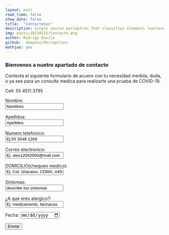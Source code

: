 ```yaml
---
layout: post
read_time: false
show_date: false
title:  "Contactenos"
description: Single neuron perceptron that classifies elements learning quite quickly.
img: posts/20210125/Contacto.png 
author: Rodrigo Davila
github:  amaynez/Perceptron/
mathjax: yes
---
```

### Bienvenos a nuetro apartado de contacto

Contesta el siguiente formulario de acuero con tu necesidad medida, duda, o ya sea para un consulta medica para realizarte una prueba de COVID-19.

Cell: 55 4511 3795

<form action="https://formspree.io/f/xwkynepo/ " method="POST">
<label for name="name"> Nombre:</label><br>
<input type="text" id="name" name="name" value="Nombres"><br>
  
<label for="lname">Apellidos:</label><br>
<input type="text" id="lname" name="lname" value="Apellidos"><br>
  
<label for name="name"> Numero telefonico:</label><br>
<input type="text" id="name" name="name" value="Ej:55 3548 1269"><br>
  
<label for name="name"> Correo electronico:</label><br>
<input type="text" id="name" name="name" value="Ej: alex12042003@mail.com"><br>
  
<label for name="name"> DOMICILIO(chequeo medico):</label><br>
<input type="text" id="name" name="name" value="Ej: Col. Iztacalco, CDMX, #450"><br>
  
<label for="lname">Sintomas:</label><br>
<input type="text" id="lname" name="lname" value="describe tus sintomas"><br>
  
<label for="lname">¿A que eres alergico?:</label><br>
<input type="text" id="lname" name="lname" value="Ej: medicamento, farmacos"><br>
  
<label for="birthday">Fecha:</label>
<input type="date" id="date" name="date">
  
<input type="submit" value="Enviar">
</form>
